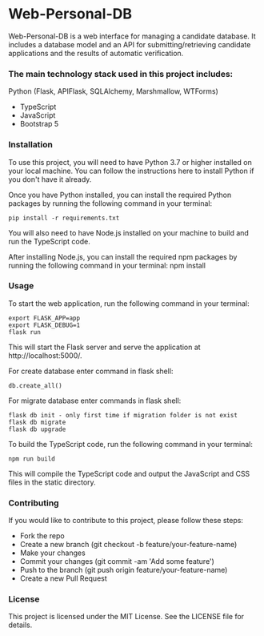 # Web-Personal-DB

Web-Personal-DB is a web interface for managing a candidate database. It includes a database model and an API for submitting/retrieving candidate applications and the results of automatic verification.

### The main technology stack used in this project includes:

Python (Flask, APIFlask, SQLAlchemy, Marshmallow, WTForms)
- TypeScript
- JavaScript
- Bootstrap 5

### Installation
To use this project, you will need to have Python 3.7 or higher installed on your local machine. You can follow the instructions here to install Python if you don't have it already.

Once you have Python installed, you can install the required Python packages by running the following command in your terminal:
```
pip install -r requirements.txt
```

You will also need to have Node.js installed on your machine to build and run the TypeScript code.

After installing Node.js, you can install the required npm packages by running the following command in your terminal:
npm install

### Usage
To start the web application, run the following command in your terminal:
```
export FLASK_APP=app
export FLASK_DEBUG=1
flask run
```

This will start the Flask server and serve the application at http://localhost:5000/.

For create database enter command in flask shell:
```
db.create_all()
```

For migrate database enter commands in flask shell:
```
flask db init - only first time if migration folder is not exist
flask db migrate
flask db upgrade
```

To build the TypeScript code, run the following command in your terminal:
```
npm run build
```
This will compile the TypeScript code and output the JavaScript and CSS files in the static directory.

### Contributing
If you would like to contribute to this project, please follow these steps:

- Fork the repo
- Create a new branch (git checkout -b feature/your-feature-name)
- Make your changes
- Commit your changes (git commit -am 'Add some feature')
- Push to the branch (git push origin feature/your-feature-name)
- Create a new Pull Request

### License
This project is licensed under the MIT License. See the LICENSE file for details.